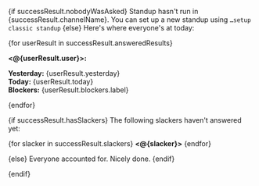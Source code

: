 {if successResult.nobodyWasAsked}
Standup hasn't run in {successResult.channelName}. You can set up a new standup using `…setup classic standup`
{else}
Here's where everyone's at today:

{for userResult in successResult.answeredResults}

**<@{userResult.user}>:** 

**Yesterday:** {userResult.yesterday}  
    **Today:** {userResult.today}  
 **Blockers:** {userResult.blockers.label}  

{endfor}

{if successResult.hasSlackers}
The following slackers haven't answered yet:

{for slacker in successResult.slackers}
**<@{slacker}>**
{endfor}

{else}
Everyone accounted for. Nicely done.
{endif}

{endif}